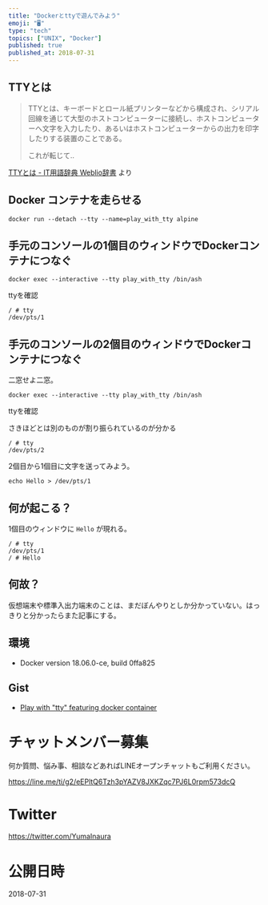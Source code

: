 ```yaml
---
title: "Dockerとttyで遊んでみよう"
emoji: "🖥"
type: "tech"
topics: ["UNIX", "Docker"]
published: true
published_at: 2018-07-31
---
```


## TTYとは

>TTYとは、キーボードとロール紙プリンターなどから構成され、シリアル回線を通じて大型のホストコンピューターに接続し、ホストコンピューターへ文字を入力したり、あるいはホストコンピューターからの出力を印字したりする装置のことである。
>
>これが転じて‥


[TTYとは - IT用語辞典 Weblio辞書](https://www.weblio.jp/content/TTY) より

## Docker コンテナを走らせる

```
docker run --detach --tty --name=play_with_tty alpine
```

## 手元のコンソールの1個目のウィンドウでDockerコンテナにつなぐ

```
docker exec --interactive --tty play_with_tty /bin/ash
```

ttyを確認

```
/ # tty
/dev/pts/1
```

## 手元のコンソールの2個目のウィンドウでDockerコンテナにつなぐ

二窓せよ二窓。

```
docker exec --interactive --tty play_with_tty /bin/ash
```

ttyを確認

さきほどとは別のものが割り振られているのが分かる

```
/ # tty
/dev/pts/2
```

2個目から1個目に文字を送ってみよう。

```
echo Hello > /dev/pts/1
```

## 何が起こる？

1個目のウィンドウに `Hello` が現れる。

```
/ # tty
/dev/pts/1
/ # Hello
```

## 何故？

仮想端末や標準入出力端末のことは、まだぼんやりとしか分かっていない。はっきりと分かったらまた記事にする。

## 環境

- Docker version 18.06.0-ce, build 0ffa825

## Gist

- [Play with "tty" featuring docker container](https://gist.github.com/YumaInaura/0f21f8a6a191aacc467f4b3b07691236)









<!-- Update From Qiita API -->

# チャットメンバー募集


何か質問、悩み事、相談などあればLINEオープンチャットもご利用ください。

https://line.me/ti/g2/eEPltQ6Tzh3pYAZV8JXKZqc7PJ6L0rpm573dcQ





# Twitter


https://twitter.com/YumaInaura


<!-- Update From Qiita API -->



# 公開日時

2018-07-31
